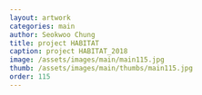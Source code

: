```yaml
---
layout: artwork 
categories: main 
author: Seokwoo Chung 
title: project HABITAT 
caption: project HABITAT_2018 
image: /assets/images/main/main115.jpg 
thumb: /assets/images/main/thumbs/main115.jpg 
order: 115 
---
```

